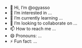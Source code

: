 - 👋 Hi, I’m @ogyasso
- 👀 I’m interested in ...
- 🌱 I’m currently learning ...
- 💞️ I’m looking to collaborate on ...
- 📫 How to reach me ...
- 😄 Pronouns: ...
- ⚡ Fun fact: ...

<!---
ogyasso/ogyasso is a ✨ special ✨ repository because its `README.md` (this file) appears on your GitHub profile.
You can click the Preview link to take a look at your changes.
--->
